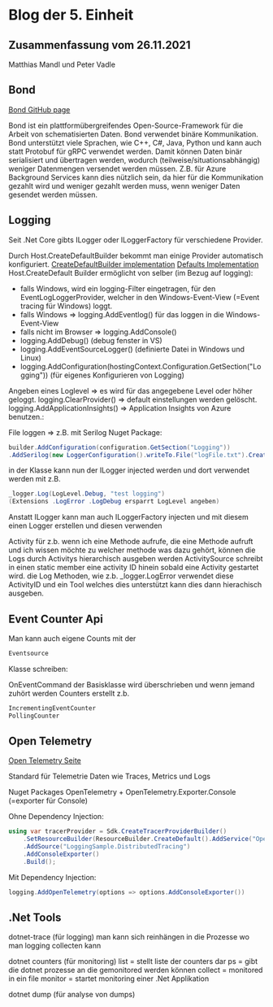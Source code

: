# Blog der 5. Einheit

## Zusammenfassung vom 26.11.2021

Matthias Mandl und Peter Vadle

## Bond

[Bond GitHub page](https://github.com/microsoft/bond)

Bond ist ein plattformübergreifendes Open-Source-Framework für die Arbeit von schematisierten Daten.
Bond verwendet binäre Kommunikation. 
Bond unterstützt viele Sprachen, wie C++, C#, Java, Python und kann auch statt Protobuf für gRPC verwendet werden.
Damit können Daten binär serialisiert und übertragen werden, wodurch (teilweise/situationsabhängig) weniger Datenmengen versendet werden müssen.
Z.B. für Azure Background Services kann dies nützlich sein, da hier für die Kommunikation gezahlt wird und weniger gezahlt werden muss, wenn weniger Daten gesendet werden müssen.

## Logging

Seit .Net Core gibts ILogger oder ILoggerFactory für verschiedene Provider.

Durch Host.CreateDefaultBuilder bekommt man einige Provider automatisch konfiguriert.
[CreateDefaultBuilder implementation](https://source.dot.net/#Microsoft.Extensions.Hosting/Host.cs,f78c881a376d7fa4)
[Defaults Implementation](https://source.dot.net/#Microsoft.Extensions.Hosting/HostingHostBuilderExtensions.cs,5d86d5acb42aaed3)
Host.CreateDefault Builder ermöglicht von selber (im Bezug auf logging):
* falls Windows, wird ein logging-Filter eingetragen, für den EventLogLoggerProvider, welcher in den Windows-Event-View (=Event tracing für Windows) loggt.
* falls Windows => logging.AddEventlog() für das loggen in die Windows-Event-View
* falls nicht im Browser => logging.AddConsole()
* logging.AddDebug() (debug fenster in VS)
* logging.AddEventSourceLogger() (definierte Datei in Windows und Linux)
* logging.AddConfiguration(hostingContext.Configuration.GetSection("Logging")) (für eigenes Konfigurieren von Logging)

Angeben eines Loglevel => es wird für das angegebene Level oder höher geloggt.
logging.ClearProvider() => default einstellungen werden gelöscht.
logging.AddApplicationInsights(<Application Insights Key>) => Application Insights von Azure benutzen.:

File loggen => z.B. mit Serilog Nuget Package:  
```csharp
builder.AddConfiguration(configuration.GetSection("Logging"))
.AddSerilog(new LoggerConfiguration().writeTo.File("logFile.txt").CreateLogger())
```

in der Klasse kann nun der ILogger<Klasse> injected werden und dort verwendet werden mit z.B.
```csharp
_logger.Log(LogLevel.Debug, "test logging")
(Extensions .LogError .LogDebug ersparrt LogLevel angeben)
```

Anstatt ILogger kann man auch ILoggerFactory injecten und mit diesem einen Logger erstellen und diesen verwenden


Activity 
für z.b. wenn ich eine Methode aufrufe, die eine Methode aufruft und ich wissen möchte zu welcher methode was dazu gehört, können die Logs durch Activitys hierarchisch ausgeben werden
ActivitySource schreibt in einen static member eine activity ID hinein sobald eine Activity gestartet wird.
die Log Methoden, wie z.b.
_logger.LogError verwendet diese ActivityID und ein Tool welches dies unterstützt kann dies dann hierachisch ausgeben.




## Event Counter Api

Man kann auch eigene Counts mit der
```csharp
Eventsource
```
Klasse schreiben:

OnEventCommand der Basisklasse wird überschrieben und wenn jemand zuhört werden Counters erstellt z.b. 
```csharp
IncrementingEventCounter 
PollingCounter
```

## Open Telemetry

[Open Telemetry Seite](https://opentelemetry.io/)

Standard für Telemetrie Daten wie Traces, Metrics und Logs

Nuget Packages OpenTelemetry + OpenTelemetry.Exporter.Console (=exporter für Console)

Ohne Dependency Injection: 
```csharp
using var tracerProvider = Sdk.CreateTracerProviderBuilder()
    .SetResourceBuilder(ResourceBuilder.CreateDefault().AddService("OpenTelemetrySample"))
    .AddSource("LoggingSample.DistributedTracing")
    .AddConsoleExporter()
    .Build();
```

Mit Dependency Injection: 
```csharp
logging.AddOpenTelemetry(options => options.AddConsoleExporter())
```



## .Net Tools

dotnet-trace (für logging)
 man kann sich reinhängen in die Prozesse wo man logging collecten kann 

dotnet counters (für monitoring)
 list = stellt liste der counters dar
 ps = gibt die dotnet prozesse an die gemonitored werden können
 collect = monitored in ein file
 monitor = startet monitoring einer .Net Applikation

dotnet dump (für analyse von dumps)
























